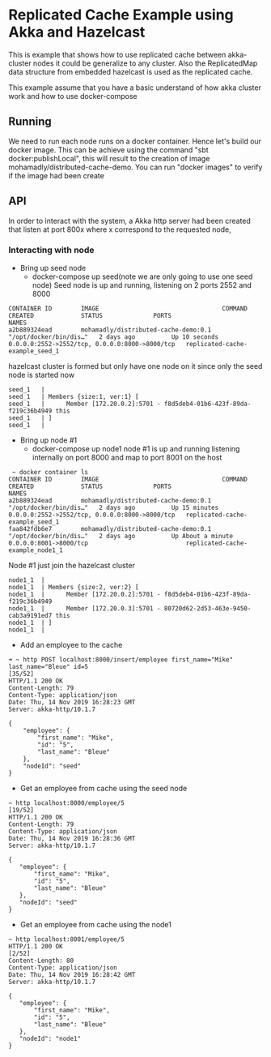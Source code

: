 # Replicated Cache Example using Akka and Hazelcast
This is example that shows how to use replicated cache between akka-cluster nodes it could be generalize to any cluster. Also the ReplicatedMap data structure from embedded hazelcast is used as the replicated cache.

This example assume that you have a basic understand of how akka cluster work and how to use docker-compose

## Running
We need to run each node runs on a docker container. Hence let's build our docker image. This can be achieve using the command "sbt docker:publishLocal", this will result to the creation of image mohamadly/distributed-cache-demo. You can run "docker images" to verify if the image had been create

## API
In order to interact with the system, a Akka http server had been created that listen at port 800x where x correspond to the requested node, 
### Interacting with node
* Bring up seed node
  * docker-compose up seed(note we are only going to use one seed node)
  Seed node is up and running, listening on 2 ports 2552 and 8000
```
CONTAINER ID        IMAGE                                  COMMAND                  CREATED             STATUS              PORTS                                            NAMES
a2b889324ead        mohamadly/distributed-cache-demo:0.1   "/opt/docker/bin/dis…"   2 days ago          Up 10 seconds       0.0.0.0:2552->2552/tcp, 0.0.0.0:8000->8000/tcp   replicated-cache-example_seed_1
```

hazelcast cluster is formed but only have one node on it since only the seed node is started now 
```
seed_1   |
seed_1   | Members {size:1, ver:1} [
seed_1   |      Member [172.20.0.2]:5701 - f8d5deb4-01b6-423f-89da-f219c36b4949 this
seed_1   | ]
seed_1   |

```
* Bring up node #1
  * docker-compose up node1
node #1 is up and running listening internally on port 8000 and map to port 8001 on the host
```
 ~ docker container ls
CONTAINER ID        IMAGE                                  COMMAND                  CREATED             STATUS              PORTS                                            NAMES
a2b889324ead        mohamadly/distributed-cache-demo:0.1   "/opt/docker/bin/dis…"   2 days ago          Up 15 minutes       0.0.0.0:2552->2552/tcp, 0.0.0.0:8000->8000/tcp   replicated-cache-example_seed_1
faa842fdb6e7        mohamadly/distributed-cache-demo:0.1   "/opt/docker/bin/dis…"   2 days ago          Up About a minute   0.0.0.0:8001->8000/tcp                           replicated-cache-example_node1_1
```

Node #1 just join the hazelcast cluster
```
node1_1  | 
node1_1  | Members {size:2, ver:2} [
node1_1  |      Member [172.20.0.2]:5701 - f8d5deb4-01b6-423f-89da-f219c36b4949
node1_1  |      Member [172.20.0.3]:5701 - 80720d62-2d53-463e-9450-cab3a9191ed7 this
node1_1  | ]
node1_1  | 
```
 * Add an employee to the cache
```
➜ ~ http POST localhost:8000/insert/employee first_name="Mike" last_name="Bleue" id=5                                                                                                                       [35/52]
HTTP/1.1 200 OK                                                                                                                                                                                                    
Content-Length: 79                                                                                                                                                                                                 
Content-Type: application/json                                                                                                                                                                                     
Date: Thu, 14 Nov 2019 16:28:23 GMT                                                                                                                                                                                
Server: akka-http/10.1.7                                                                                                                                                                                           
                                                                                                                                                                                                                   
{                                                                                                                                                                                                                  
    "employee": {                                                                                                                                                                                                  
        "first_name": "Mike",                                                                                                                                                                                      
        "id": "5",                                                                                                                                                                                                 
        "last_name": "Bleue"                                                                                                                                                                                       
    },                                                                                                                                                                                                             
    "nodeId": "seed"
}
```
 * Get an employee from cache using the seed node
 ```
~ http localhost:8000/employee/5                                                                                                                                                                          [19/52]
HTTP/1.1 200 OK
Content-Length: 79
Content-Type: application/json
Date: Thu, 14 Nov 2019 16:28:36 GMT
Server: akka-http/10.1.7

{
    "employee": {
        "first_name": "Mike",
        "id": "5",
        "last_name": "Bleue"
    },
    "nodeId": "seed"
}
```
 * Get an employee from cache using the node1
 ```
~ http localhost:8001/employee/5                                                                                                                                                                          HTTP/1.1 200 OK                                                                                                                                                                                              [2/52]
Content-Length: 80
Content-Type: application/json
Date: Thu, 14 Nov 2019 16:28:42 GMT
Server: akka-http/10.1.7

{
    "employee": {
        "first_name": "Mike",
        "id": "5",
        "last_name": "Bleue"
    },
    "nodeId": "node1"
}
```
